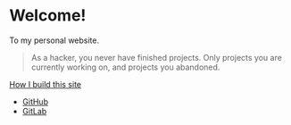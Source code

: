 # Welcome!

To my personal website.

> As a hacker, you never have finished projects.
> Only projects you are currently working on,
> and projects you abandoned.

[How I build this site](README.md)

* [GitHub](https://github.com/svemoe)
* [GitLab](https://gitlab.com/svemoe)
